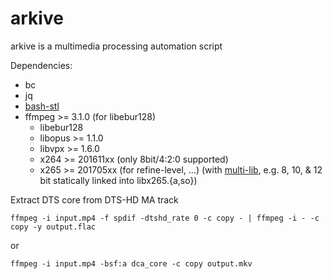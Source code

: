 arkive
======

arkive is a multimedia processing automation script

Dependencies:
  * bc
  * jq
  * [bash-stl](https://github.com/chlorm/bash-stl)
  * ffmpeg >= 3.1.0 (for libebur128)
    - libebur128
    - libopus >= 1.1.0
    - libvpx >= 1.6.0
    - x264 >= 201611xx (only 8bit/4:2:0 supported)
    - x265 >= 201705xx (for refine-level, ...) (with
      [multi-lib](https://github.com/triton/triton/blob/master/pkgs/all-pkgs/x/x265/default.nix),
      e.g. 8, 10, & 12 bit statically linked into libx265.{a,so})

Extract DTS core from DTS-HD MA track
```
ffmpeg -i input.mp4 -f spdif -dtshd_rate 0 -c copy - | ffmpeg -i - -c copy -y output.flac
```
or
```
ffmpeg -i input.mp4 -bsf:a dca_core -c copy output.mkv
```
